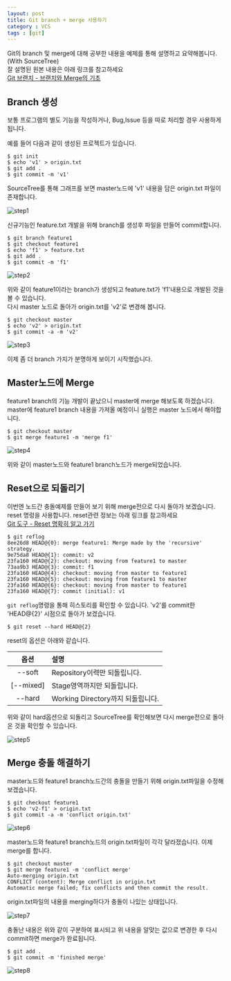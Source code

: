 ```yaml
---
layout: post
title: Git branch + merge 사용하기
category : VCS
tags : [git]
---
```


Git의 branch 및 merge에 대해 공부한 내용을 예제를 통해 설명하고 요약해봅니다.(With SourceTree)    
잘 설명된 원본 내용은 아래 링크를 참고하세요    
[Git 브랜치 - 브랜치와 Merge의 기초](https://git-scm.com/book/ko/v1/Git-%EB%B8%8C%EB%9E%9C%EC%B9%98-%EB%B8%8C%EB%9E%9C%EC%B9%98%EC%99%80-Merge%EC%9D%98-%EA%B8%B0%EC%B4%88)    

Branch 생성
----
보통 프로그램의 별도 기능을 작성하거나, Bug,Issue 등을 따로 처리할 경우 사용하게 됩니다.

예를 들어 다음과 같이 생성된 프로젝트가 있습니다.

    $ git init   
    $ echo 'v1' > origin.txt    
    $ git add .    
    $ git commit -m 'v1'    

SourceTree를 통해 그래프를 보면 master노드에 'v1' 내용을 담은 origin.txt 파일이 존재합니다.

![step1](/assets/img/git-branch-merge-1.png)

신규기능인 feature.txt 개발을 위해 branch를 생성후 파일을 만들어 commit합니다.

    $ git branch feature1     
    $ git checkout feature1
    $ echo 'f1' > feature.txt
    $ git add .
    $ git commit -m 'f1'    

![step2](/assets/img/git-branch-merge-2.png)    

위와 같이 feature1이라는 branch가 생성되고 feature.txt가 'f1'내용으로 개발된 것을 볼 수 있습니다.   
다시 master 노드로 돌아가 origin.txt를 'v2'로 변경해 봅니다.

    $ git checkout master
    $ echo 'v2' > origin.txt
    $ git commit -a -m 'v2'

![step3](/assets/img/git-branch-merge-3.png)    

이제 좀 더 branch 가지가 분명하게 보이기 시작했습니다.

Master노드에 Merge
----
feature1 branch의 기능 개발이 끝났으니 master에 merge 해보도록 하겠습니다.
master에 feature1 branch 내용을 가져올 예정이니 실행은 master 노드에서 해야합니다.

    $ git checkout master
    $ git merge feature1 -m 'merge f1'   

![step4](/assets/img/git-branch-merge-4.png)   

위와 같이 master노드와 feature1 branch노드가 merge되었습니다.    

Reset으로 되돌리기
----
이번엔 노드간 충돌예제를 만들어 보기 위해 merge전으로 다시 돌아가 보겠습니다.   
reset 명령을 사용합니다. reset관련 정보는 아래 링크를 참고하세요    
[Git 도구 - Reset 명확히 알고 가기](https://git-scm.com/book/ko/v2/Git-%EB%8F%84%EA%B5%AC-Reset-%EB%AA%85%ED%99%95%ED%9E%88-%EC%95%8C%EA%B3%A0-%EA%B0%80%EA%B8%B0)    

    $ git reflog
    8ee26d8 HEAD@{0}: merge feature1: Merge made by the 'recursive' strategy.
    9e75da8 HEAD@{1}: commit: v2
    23fa160 HEAD@{2}: checkout: moving from feature1 to master
    73aa9b3 HEAD@{3}: commit: f1
    23fa160 HEAD@{4}: checkout: moving from master to feature1
    23fa160 HEAD@{5}: checkout: moving from feature1 to master
    23fa160 HEAD@{6}: checkout: moving from master to feature1
    23fa160 HEAD@{7}: commit (initial): v1

`git reflog`명령을 통해 히스토리를 확인할 수 있습니다. 'v2'를 commit한 'HEAD@{2}' 시점으로 돌아가 보겠습니다.    

    $ git reset --hard HEAD@{2}

reset의 옵션은 아래와 같습니다.

|옵션|설명|
|:----:|:----|
|--soft|Repository이력만 되돌립니다.|
|[--mixed]|Stage영역까지만 되돌립니다.|
|--hard|Working Directory까지 되돌립니다.|

위와 같이 hard옵션으로 되돌리고 SourceTree를 확인해보면 다시 merge전으로 돌아온 것을 확인할 수 있습니다.    

![step5](/assets/img/git-branch-merge-5.png)   

Merge 충돌 해결하기
----
master노드와 feature1 branch노드간의 충돌을 만들기 위해 origin.txt파일을 수정해보겠습니다.

    $ git checkout feature1
    $ echo 'v2-f1' > origin.txt
    $ git commit -a -m 'conflict origin.txt'

![step6](/assets/img/git-branch-merge-6.png)   

master노드와 feature1 branch노드의 origin.txt파일이 각각 달라졌습니다. 이제 merge를 합니다.

    $ git checkout master
    $ git merge feature1 -m 'conflict merge'
    Auto-merging origin.txt
    CONFLICT (content): Merge conflict in origin.txt
    Automatic merge failed; fix conflicts and then commit the result.

origin.txt파일의 내용을 merging하다가 충돌이 나있는 상태입니다.

![step7](/assets/img/git-branch-merge-7.png)

충돌난 내용은 위와 같이 구분하여 표시되고 위 내용을 알맞는 값으로 변경한 후 다시 commit하면 merge가 완료됩니다.    

    $ git add .
    $ git commit -m 'finished merge'

![step8](/assets/img/git-branch-merge-8.png)
